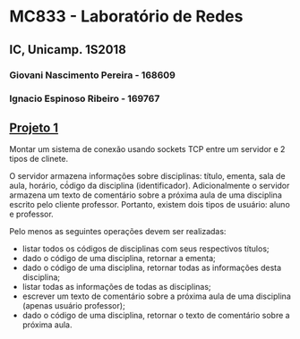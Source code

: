 # MC833 - Laboratório de Redes
## IC, Unicamp. 1S2018

### Giovani Nascimento Pereira - 168609
### Ignacio Espinoso Ribeiro - 169767


## [Projeto 1](https://github.com/ignacioespinoso/mc833/proj1)

Montar um sistema de conexão usando sockets TCP entre um servidor e 2 tipos de clinete.

O servidor armazena informações sobre disciplinas: título, ementa, sala de aula, horário, có́digo da disciplina (identificador). Adicionalmente o servidor armazena um texto de comentário sobre a próxima aula de uma disciplina escrito pelo cliente professor. 
Portanto, existem dois tipos de usuário: aluno e professor.

Pelo menos as seguintes operações devem ser realizadas:

- listar todos os códigos de disciplinas com seus respectivos títulos;
- dado o código de uma disciplina, retornar a ementa;
- dado o código de uma disciplina, retornar todas as informações desta disciplina;
- listar todas as informações de todas as disciplinas;
- escrever um texto de comentário sobre a próxima aula de uma disciplina (apenas usuário professor);
- dado o código de uma disciplina, retornar o texto de comentário sobre a próxima aula.
